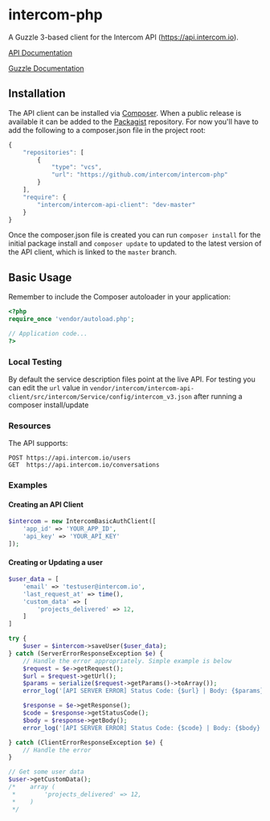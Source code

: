 # intercom-php

A Guzzle 3-based client for the Intercom API (https://api.intercom.io).

[API Documentation](https://api.intercom.io/docs)

[Guzzle Documentation](http://guzzle3.readthedocs.org)

## Installation

The API client can be installed via [Composer](https://github.com/composer/composer). When a public release is available it can be added to the [Packagist](https://packagist.org/) repository. For now you'll have to add the following to a composer.json file in the project root:

```js
{
    "repositories": [
        {
            "type": "vcs",
            "url": "https://github.com/intercom/intercom-php"
        }
    ],
    "require": {
        "intercom/intercom-api-client": "dev-master"
    }
}
```

Once the composer.json file is created you can run `composer install` for the initial package install and `composer update` to updated to the latest version of the API client, which is linked to the `master` branch.


## Basic Usage

Remember to include the Composer autoloader in your application:

```php
<?php
require_once 'vendor/autoload.php';

// Application code...
?>
```

### Local Testing

By default the service description files point at the live API. For testing you can edit the `url` value in `vendor/intercom/intercom-api-client/src/intercom/Service/config/intercom_v3.json` after running a composer install/update

### Resources

The API supports:

    POST https://api.intercom.io/users
    GET  https://api.intercom.io/conversations

### Examples

#### Creating an API Client

```php
$intercom = new IntercomBasicAuthClient([
    'app_id' => 'YOUR_APP_ID',
    'api_key' => 'YOUR_API_KEY'
]);
```

#### Creating or Updating a user
```php
$user_data = [
    'email' => 'testuser@intercom.io',
    'last_request_at' => time(),
    'custom_data' => [
        'projects_delivered' => 12,
    ]
]

try {
    $user = $intercom->saveUser($user_data);
} catch (ServerErrorResponseException $e) {
    // Handle the error appropriately. Simple example is below
    $request = $e->getRequest();
    $url = $request->getUrl();
    $params = serialize($request->getParams()->toArray());
    error_log('[API SERVER ERROR] Status Code: {$url} | Body: {$params}');

    $response = $e->getResponse();
    $code = $response->getStatusCode();
    $body = $response->getBody();
    error_log('[API SERVER ERROR] Status Code: {$code} | Body: {$body}');

} catch (ClientErrorResponseException $e) {
    // Handle the error
}

// Get some user data
$user->getCustomData();
/*    array (
 *        'projects_delivered' => 12,
 *    )
 */
```